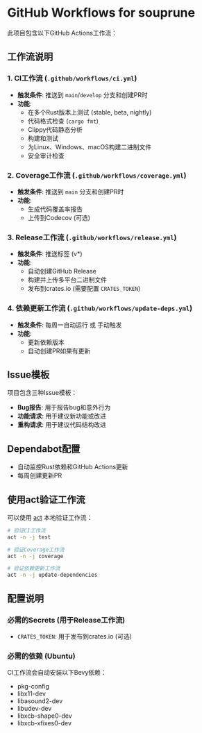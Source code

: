 # GitHub Workflows for souprune

此项目包含以下GitHub Actions工作流：

## 工作流说明

### 1. **CI工作流** (`.github/workflows/ci.yml`)

- **触发条件**: 推送到 `main`/`develop` 分支和创建PR时
- **功能**:
  - 在多个Rust版本上测试 (stable, beta, nightly)
  - 代码格式检查 (`cargo fmt`)
  - Clippy代码静态分析
  - 构建和测试
  - 为Linux、Windows、macOS构建二进制文件
  - 安全审计检查

### 2. **Coverage工作流** (`.github/workflows/coverage.yml`)

- **触发条件**: 推送到 `main` 分支和创建PR时
- **功能**:
  - 生成代码覆盖率报告
  - 上传到Codecov (可选)

### 3. **Release工作流** (`.github/workflows/release.yml`)

- **触发条件**: 推送标签 (v*)
- **功能**:
  - 自动创建GitHub Release
  - 构建并上传多平台二进制文件
  - 发布到crates.io (需要配置 `CRATES_TOKEN`)

### 4. **依赖更新工作流** (`.github/workflows/update-deps.yml`)

- **触发条件**: 每周一自动运行 或 手动触发
- **功能**:
  - 更新依赖版本
  - 自动创建PR如果有更新

## Issue模板

项目包含三种Issue模板：
- **Bug报告**: 用于报告bug和意外行为
- **功能请求**: 用于建议新功能或改进
- **重构请求**: 用于建议代码结构改进

## Dependabot配置

- 自动监控Rust依赖和GitHub Actions更新
- 每周创建更新PR

## 使用act验证工作流

可以使用 [act](https://github.com/nektos/act) 本地验证工作流：

```bash
# 验证CI工作流
act -n -j test

# 验证Coverage工作流
act -n -j coverage

# 验证依赖更新工作流
act -n -j update-dependencies
```

## 配置说明

### 必需的Secrets (用于Release工作流)

- `CRATES_TOKEN`: 用于发布到crates.io (可选)

### 必需的依赖 (Ubuntu)

CI工作流会自动安装以下Bevy依赖：
- pkg-config
- libx11-dev
- libasound2-dev
- libudev-dev
- libxcb-shape0-dev
- libxcb-xfixes0-dev